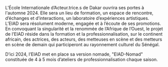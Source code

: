 L’École Internationale d’Acteur.trice.s de Dakar ouvrira ses portes à l'automne 2024. Elle sera un lieu de formation, un espace de rencontre, d’échanges et d’interactions, un laboratoire d’expériences artistiques. L’EIAD sera résolument moderne, engagée et à l’écoute de ses promotions. En convoquant la singularité et la renommée de l’Afrique de l’Ouest, le projet de l’EIAD réside dans la formation et la professionnalisation, sur le continent africain, des actrices, des acteurs, des metteuses en scène et des metteurs en scène de demain qui participeront au rayonnement culturel du Sénégal.

D’ici 2024, l’EIAD met en place sa version nomade, "EIAD-Nomad" constituée de 4 à 5 mois d’ateliers de professionnalisation chaque saison.